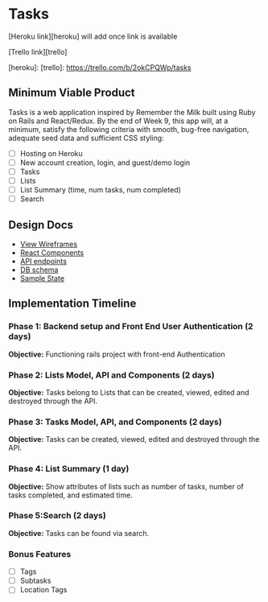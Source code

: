# Tasks

[Heroku link][heroku] will add once link is available

[Trello link][trello]

[heroku]:
[trello]: https://trello.com/b/2okCPQWp/tasks

## Minimum Viable Product

Tasks is a web application inspired by Remember the Milk built using Ruby on Rails and React/Redux. By the end of Week 9, this app will, at a minimum, satisfy the
following criteria with smooth, bug-free navigation, adequate seed data and
sufficient CSS styling:

- [ ] Hosting on Heroku
- [ ] New account creation, login, and guest/demo login
- [ ] Tasks
- [ ] Lists
- [ ] List Summary (time, num tasks, num completed)
- [ ] Search

## Design Docs
* [View Wireframes][wireframes]
* [React Components][components]
* [API endpoints][api-endpoints]
* [DB schema][schema]
* [Sample State][sample-state]

[wireframes]: docs/wireframes
[components]: docs/component_hierarchy.md
[sample-state]: docs/sample_state.md
[api-endpoints]: docs/api_endpoints.md
[schema]: docs/schema.md

## Implementation Timeline

### Phase 1: Backend setup and Front End User Authentication (2 days)

**Objective:** Functioning rails project with front-end Authentication

### Phase 2: Lists Model, API and Components (2 days)

**Objective:** Tasks belong to Lists that can be created, viewed, edited and destroyed through the API.

### Phase 3: Tasks Model, API, and Components (2 days)

**Objective:** Tasks can be created, viewed, edited and destroyed through the API.

### Phase 4: List Summary (1 day)

**Objective:** Show attributes of lists such as number of tasks, number of tasks completed, and estimated time.

### Phase 5:Search (2 days)

**Objective:** Tasks can be found via search.


### Bonus Features
- [ ] Tags
- [ ] Subtasks
- [ ] Location Tags
